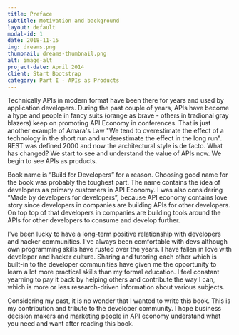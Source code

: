 ```yaml
---
title: Preface
subtitle: Motivation and background
layout: default
modal-id: 1
date: 2018-11-15
img: dreams.png
thumbnail: dreams-thumbnail.png
alt: image-alt
project-date: April 2014
client: Start Bootstrap
category: Part I - APIs as Products
---
```


Technically APIs in modern format have been there for years and used by application developers.  During the past couple of years, APIs have become a hype and people in fancy suits (orange as brave - others in tradional gray blazers) keep on promoting API Economy in conferences. That is just another example of Amara's Law "We tend to overestimate the effect of a technology in the short run and underestimate the effect in the long run". REST was defined 2000 and now the architectural style is de facto. What has changed? We start to see and understand the value of APIs now. We begin to see APIs as products. 
 
Book name is “Build for Developers” for a reason. Choosing good name for the book was probably the toughest part. The name contains the idea of developers as primary customers in API Economy. I was also considering “Made by developers for developers”, because API economy contains love story since developers in companies are building APIs for other developers. On top top of that developers in companies are building tools around the APIs for other developers to consume and develop further. 

I've been lucky to have a long-term positive relationship with developers and hacker communities. I've always been comfortable with devs although own programming skills have rusted over the years. I have fallen in love with developer and hacker culture. Sharing and tutoring each other which is built-in to the developer communities have given me the opportunity to learn a lot more practical skills than my formal education. I feel constant yearning to pay it back by helping others and contribute the way I can, which is more or less research-driven information about various subjects.  

Considering my past, it is no wonder that I wanted to write this book. This is my contribution and tribute to the developer community. I hope business decision makers and marketing people in API economy understand what you need and want after reading this book.




